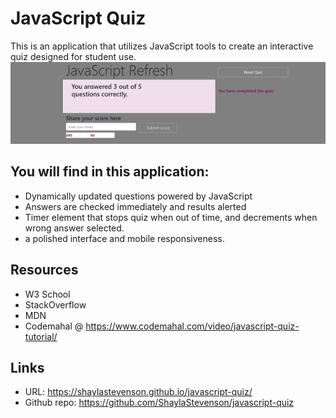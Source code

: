 # JavaScript Quiz
This is an application that utilizes JavaScript tools to create an interactive quiz designed for student use.
![application demo](assets/images/resultpage.png)

## You will find in this application:
* Dynamically updated questions powered by JavaScript
* Answers are checked immediately and results alerted
* Timer element that stops quiz when out of time, and decrements when wrong answer selected. 
* a polished interface and mobile responsiveness.

## Resources
* W3 School
* StackOverflow
* MDN
* Codemahal @ https://www.codemahal.com/video/javascript-quiz-tutorial/

## Links
* URL: https://shaylastevenson.github.io/javascript-quiz/
* Github repo: https://github.com/ShaylaStevenson/javascript-quiz
